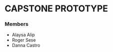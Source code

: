 # CAPSTONE PROTOTYPE

<h3>Members</h3>
<ul>
<li>Alaysa Alip</li>
<li>Roger Sese</li>
<li>Danna Castro</li>
</ul>